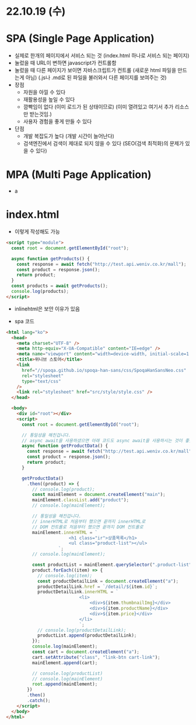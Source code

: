 # 22.10.19 (수)

# SPA (Single Page Application)

- 실제로 한개의 페이지에서 서비스 되는 것 (index.html 하나로 서비스 되는 페이지)
- 눌렀을 때 URL이 변하면 javascript가 컨트롤함
- 눌렀을 때 다른 페이지가 보이면 자바스크립트가 컨트롤 (새로운 html 파일을 만드는게 아님) (.js나 .md로 된 파일을 불러와서 다른 페이지를 보여주는 것)
- 장점
  - 자원을 아낄 수 있다
  - 재활용성을 높일 수 있다
  - 깜빡임이 없다 (이미 로드가 된 상태이므로) (이미 열려있고 여기서 추가 리소스만 받는것임.)
  - 사용자 경험을 좋게 만들 수 있다
- 단점
  - 개발 복잡도가 높다 (개발 시간이 늘어난다)
  - 검색엔진에서 검색이 제대로 되지 않을 수 있다 (SEO(검색 최적화)의 문제가 있을 수 있다)

# MPA (Multi Page Application)

- a

# index.html

- 이렇게 작성해도 가능

```html
<script type="module">
  const root = document.getElementById("root");

  async function getProducts() {
    const response = await fetch("http://test.api.weniv.co.kr/mall");
    const product = response.json();
    return product;
  }
  const products = await getProducts();
  console.log(products);
</script>
```

- inlinehtml은 보안 이유가 있음

- spa 코드

```html
<html lang="ko">
  <head>
    <meta charset="UTF-8" />
    <meta http-equiv="X-UA-Compatible" content="IE=edge" />
    <meta name="viewport" content="width=device-width, initial-scale=1.0" />
    <title>위니브 스토어</title>
    <link
      href="//spoqa.github.io/spoqa-han-sans/css/SpoqaHanSansNeo.css"
      rel="stylesheet"
      type="text/css"
    />
    <link rel="stylesheet" href="src/style/style.css" />
  </head>

  <body>
    <div id="root"></div>
    <script>
      const root = document.getElementById("root");

      // 통일성을 해친겁니다.
      // async await을 사용하셨으면 아래 코드도 async await을 사용하시는 것이 좋겠죠?
      async function getProductData() {
        const response = await fetch("http://test.api.weniv.co.kr/mall");
        const product = response.json();
        return product;
      }

      getProductData()
        .then((product) => {
          // console.log(product);
          const mainElement = document.createElement("main");
          mainElement.classList.add("product");
          // console.log(mainElement);

          // 통일성을 해친겁니다.
          // innerHTML로 처음부터 했으면 끝까지 innerHTML로
          // DOM 컨트롤로 처음부터 했으면 끝까지 DOM 컨트롤로
          mainElement.innerHTML = `
                        <h1 class="ir">상품목록</h1>
                        <ul class="product-list"></ul>
                    `;
          // console.log(mainElement);

          const productList = mainElement.querySelector(".product-list");
          product.forEach((item) => {
            // console.log(item);
            const productDetailLink = document.createElement("a");
            productDetailLink.href = `/detail/${item.id}`;
            productDetailLink.innerHTML = `
                            <li>
                                <div>${item.thumbnailImg}</div>
                                <div>${item.productName}</div>
                                <div>${item.price}</div>
                            </li>
                            `;
            // console.log(productDetailLink);
            productList.append(productDetailLink);
          });
          console.log(mainElement);
          const cart = document.createElement("a");
          cart.setAttribute("class", "link-btn cart-link");
          mainElement.append(cart);

          // console.log(productList)
          // console.log(mainElement)
          root.append(mainElement);
        })
        .then()
        .catch();
    </script>
  </body>
</html>
```
